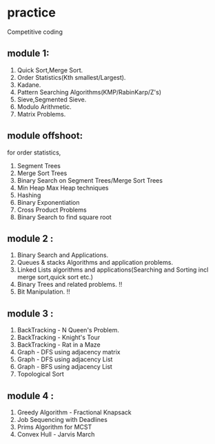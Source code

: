 # practice
Competitive coding 

## module 1:
1. Quick Sort,Merge Sort.  
2. Order Statistics(Kth smallest/Largest).  
3. Kadane.  
4. Pattern Searching Algorithms(KMP/RabinKarp/Z's)
6. Sieve,Segmented Sieve.  
7. Modulo Arithmetic.  
8. Matrix Problems.

## module offshoot:  
for order statistics,  
1. Segment Trees
2. Merge Sort Trees
3. Binary Search on Segment Trees/Merge Sort Trees
4. Min Heap Max Heap techniques 
5. Hashing
6. Binary Exponentiation
7. Cross Product Problems
8. Binary Search to find square root

## module 2 :
1. Binary Search and Applications.
2. Queues & stacks Algorithms and application problems.
3. Linked Lists algorithms and applications(Searching and Sorting incl merge sort,quick sort etc.)
4. Binary Trees and related problems. !!
6. Bit Manipulation. !!

## module 3 : 
1. BackTracking - N Queen's Problem.
2. BackTracking - Knight's Tour
3. BackTracking - Rat in a Maze
4. Graph - DFS using adjacency matrix
5. Graph - DFS using adjacency List
6. Graph - BFS using adjacency List
7. Topological Sort

## module 4 :
1. Greedy Algorithm - Fractional Knapsack
2. Job Sequencing with Deadlines
3. Prims Algorithm for MCST
4. Convex Hull - Jarvis March